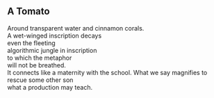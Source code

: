 A Tomato
--------
Around transparent water and cinnamon corals.  
A wet-winged inscription decays  
even the fleeting  
algorithmic jungle in inscription  
to which the metaphor  
will not be breathed.  
It connects like a maternity with the school. What we say magnifies to  
rescue some other son  
what a production may teach.  
